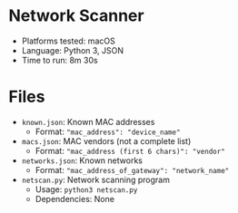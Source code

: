 # Network Scanner
* Platforms tested: macOS
* Language: Python 3, JSON
* Time to run: 8m 30s

# Files
* `known.json`: Known MAC addresses
  * Format: `"mac_address": "device_name"`
* `macs.json`: MAC vendors (not a complete list)
  * Format: `"mac_address (first 6 chars)": "vendor"`
* `networks.json`: Known networks
  * Format: `"mac_address_of_gateway": "network_name"`
* `netscan.py`: Network scanning program
  * Usage: `python3 netscan.py`
  * Dependencies: None
